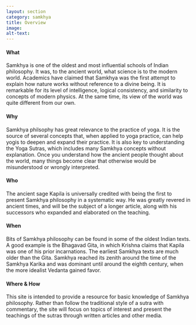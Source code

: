 ```yaml
---
layout: section
category: samkhya
title: Overview
image: 
alt-text:
---
```

#### What
Samkhya is one of the oldest and most influential schools of Indian philosophy. It was, to the ancient world, what science is to the modern world. Academics have claimed that Samkhya was the first attempt to explain how nature works without reference to a divine being. It is remarkable for its level of intelligence, logical consistency, and similarity to concepts of modern physics. At the same time, its view of the world was quite different from our own.

#### Why
Samkhya philsophy has great relevance to the practice of yoga. It is the source of several concepts that, when applied to yoga practice, can help yogis to deepen and expand their practice. It is also key to understanding the Yoga Sutras, which includes many Samkhya concepts without explanation. Once you understand how the ancient people thought about the world, many things become clear that otherwise would be misunderstood or wrongly interpreted.

#### Who
The ancient sage Kapila is universally credited with being the first to present Samkhya philosophy in a systematic way. He was greatly revered in ancient times, and will be the subject of a longer article, along with his successors who expanded and elaborated on the teaching.

#### When
Bits of Samkhya philosophy can be found in some of the oldest Indian texts. A good example is the Bhagavad Gita, in which Krishna claims that Kapila was one of his prior incarnations. The earliest Samkhya texts are much older than the Gita. Samkhya reached its zenith around the time of the Samkhya Karika and was dominant until around the eighth century, when the more idealist Vedanta gained favor. 

#### Where & How
This site is intended to provide a resource for basic knowledge of Samkhya philosophy. Rather than follow the traditional style of a sutra with commentary, the site will focus on topics of interest and present the teachings of the sutras through written articles and other media.

